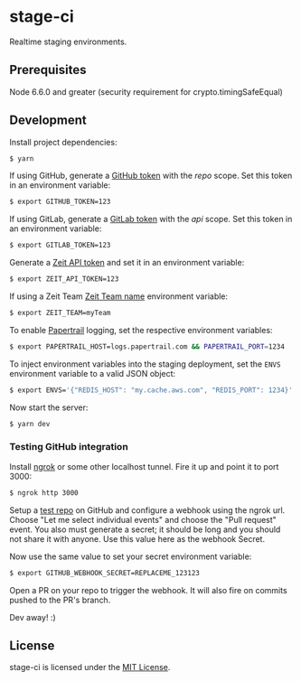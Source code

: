 # stage-ci

Realtime staging environments.

## Prerequisites

Node 6.6.0 and greater (security requirement for crypto.timingSafeEqual)

## Development

Install project dependencies:

```bash
$ yarn
```

If using GitHub, generate a [GitHub token](https://github.com/settings/tokens) with the *repo*
scope. Set this token in an environment variable:

```bash
$ export GITHUB_TOKEN=123
```

If using GitLab, generate a [GitLab token](https://gitlab.com/profile/personal_access_tokens) with the *api* scope. Set this token in an environment variable:

```bash
$ export GITLAB_TOKEN=123
```

Generate a [Zeit API token](https://zeit.co/account#api-tokens) and set it in an
environment variable:

```bash
$ export ZEIT_API_TOKEN=123
```

If using a Zeit Team [Zeit Team name](https://zeit.co/teams)
environment variable:

```bash
$ export ZEIT_TEAM=myTeam
```

To enable [Papertrail](https://papertrailapp.com/) logging, set the respective
environment variables:

```bash
$ export PAPERTRAIL_HOST=logs.papertrail.com && PAPERTRAIL_PORT=1234
```

To inject environment variables into the staging deployment, set the `ENVS`
environment variable to a valid JSON object:

```bash
$ export ENVS='{"REDIS_HOST": "my.cache.aws.com", "REDIS_PORT": 1234}'
```

Now start the server:

```bash
$ yarn dev
```
### Testing GitHub integration

Install [ngrok](https://ngrok.com/) or some other localhost tunnel. Fire it up
and point it to port 3000:

```bash
$ ngrok http 3000
```

Setup a [test repo](https://github.com/zpnk/hello-world) on GitHub and configure
a webhook using the ngrok url. Choose "Let me select individual events" and choose
the "Pull request" event.  You also must generate a secret; it should be long 
and you should not share it with anyone. Use this value here as the webhook Secret.

Now use the same value to set your secret environment variable:

```bash
$ export GITHUB_WEBHOOK_SECRET=REPLACEME_123123
```

Open a PR on your repo to trigger the webhook. It will also fire on commits
pushed to the PR's branch.

Dev away! :)

## License

stage-ci is licensed under the [MIT License](./LICENSE).
